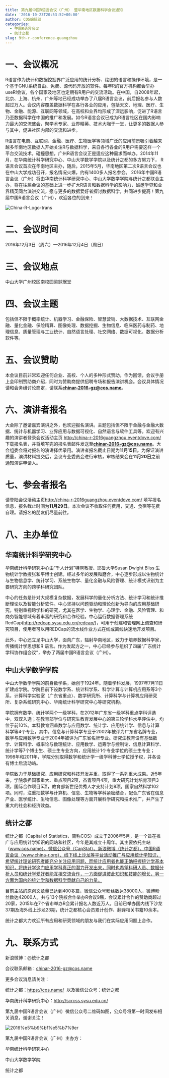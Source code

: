 ```yaml
---
title: 第九届中国R语言会议（广州） 暨华南地区数据科学会议通知
date: '2016-10-23T20:53:52+00:00'
author: COS编辑部
categories:
  - 中国R语言会议
  - 统计之都
slug: 9th-r-conference-guangzhou
---
```


# 一、会议概况

R语言作为统计和数据挖掘界广泛应用的统计分析、绘图的语言和操作环境，是一个基于GNU系统自由、免费、源代码开放的软件。每年R的官方机构都会举办useR!会议，各个国家及地区也定期有R用户的交流活动。在中国，自2008年起，北京、上海、杭州、广州等地已经成功举办了八届R语言会议，前后报名参与人数超过万人。会议内容覆盖数据科学在各行各业的应用，包括天文、地理、医疗、生物、金融、能源、互联网等领域，在高校和业界均形成了深远影响，促进了R语言乃至数据科学在中国的推广和发展。如今R语言会议已成为R语言社区在国内影响力最大的交流盛会，聚学术专家、业界精英、技术大咖于一堂，让更多的数据人参与其中，促进社区内部的交流和进步。

R语言在电商、互联网、金融、医疗、生物医学等领域广泛的应用前景吸引着越来越多华南地区数据人开始关注R与数据科学，来自各行各业的R用户需要这样一个平台交流技术，碰撞思想，广州R语言会议正是适应这种需求而举办。2014年11月，在华南统计科学研究中心、中山大学数学学院以及统计之都的多方努力下， R语言会议首次在华南地区主办，随后，2015年5月，华南地区第二次R语言会议也在中山大学成功召开，报名情况火爆，约有1400多人报名参会。 2016年中国R语言会议（广州）将由华南统计科学研究中心、中山大学数学学院与统计之都联合主办，将在往届会议的基础上进一步扩大R语言和数据科学的影响力，诚邀学界和业界精英同台演讲交流，愿与更多的数据爱好者探讨数据科学，共同进步提高！第九届中国R语言会议（广州），欢迎各位的到来！
<!--more-->

![China-R-Logo-trans](https://uploads.cosx.org/2016/07/China-R-Logo-trans.png)

# 二、会议时间

2016年12月3日（周六）—2016年12月4日（周日）

# 三、会议地点

中山大学广州校区南校园梁銶琚堂

# 四、会议主题

包括但不限于概率统计、机器学习、金融保险、智慧营销、大数据技术、互联网金融、量化金融、保险精算、图像处理、数据挖掘、生物信息、临床医药与制药、地理信息、质量管理与工业统计、自然语言处理、社交网络、数据可视化、数据分析软件等。

# 五、会议赞助

本会议目前非常欢迎任何企业、高校、个人的多种形式赞助，作为回馈，会议手册上会印制赞助商介绍，同时为赞助商提供招聘专场和报告演讲机会。会议具体情况请和会务组讨论商定，请联系**chinar-2016-gz@cos.name**。

# 六、演讲者报名

大会除了邀请嘉宾演讲之外，也欢迎报名演讲。主题包括但不限于金融与金融大数据、统计与机器学习、业界应用与数据可视化、自然语言与软件工具等。欢迎有兴趣的演讲者登录会议活动主页 <http://china-r-2016guangzhou.eventdove.com/> 下载报名表，并将填写完的报名表邮件发送至**chinar-2016-gz@cos.name**。大会组委会将对报名的演讲择优录用。演讲者报名截止日期为**11月15日**。为保证演讲质量，演讲材料提交后，会议专业委员会进行审核，审核结果会在**11月20日**之前通知演讲申请人。

# 七、参会者报名

请登陆会议活动主页<http://china-r-2016guangzhou.eventdove.com/> 填写报名信息，报名截止时间为**11月29日**。本次会议不收取任何费用，交通、食宿等花费自理。请报名的朋友们尽量前往。

# 八、主办单位
##  华南统计科学研究中心

华南统计科学研究中心由“千人计划”特聘教授、耶鲁大学Susan Dwight Bliss 生物统计学教授张和平博士创建。经过多年的发展和磨合，中心逐步形成以生物统计与生物信息学、统计学习、系统生物学、量化金融与风险管理、统计模式识别为主要研究方向的跨学科研究团队。

中心的任务是针对大规模复杂数据，发展科学的量化分析方法、统计学习和统计推断理论以及智能分析软件。中心坚持以问题驱动和理论创新为导向的应用基础研究，特别重视跨学科的研究，尤其在医学、生物学、心理学、金融、风险管理、和商务智能领域有着丰富的研究和合作经验。中心运行数据管理系统RedCap(<http://redcap.sysu.edu.cn/redcap/>)，可用于创建和管理网上调查和研究项目，使用者可以用REDCap的流水线作业方式在线或离线快速地开发项目。

此外，中心还立足中山大学，面向广东，辐射华南地区，致力于培养数据科学家，传播统计学思想和R 语言。作为发起方之一，中心已经参与组织了四届“广东统计学科协作组会议”，举办了两届中国R语言会议（广州）。

##  中山大学数学学院

中山大学数学学院的前身数学系，始创于1924年。随着学科发展，1997年7月11日扩建成学院。学院目前下设数学系、统计科学系、科学计算与计算机应用系等3个系，计算科学实验室（广东省重点）、数学研究所、计算科学与计算机应用研究所、复杂系统研究中心、华南统计科学研究中心等研究机构。

学院拥有数学、统计学两个一级学科，在2012年广东省一级学科重点学科评选中，双双入选；在教育部学位与研究生教育发展中心的第三轮学科水平评估中，均位于前10%。本科教育涵盖数学与应用数学、统计学、应用统计学、信息与计算科学等4个专业，其中，信息与计算科学专业于2002年被评为广东省名牌专业，数学与应用数学专业于2004年被评为广东省名牌专业。研究生教育设有基础数学、计算科学、概率论与数理统计、应用数学、运筹学与控制论、信息计算科学、统计学等7个博士生、硕士生专业方向，应用统计1个专业学位的硕士生专业；1998年和2011年，学院分别取得数学和统计学一级学科博士学位授予权，并各设有博士后流动站。

学院致力于基础研究、应用研究和科技开发并重，取得了一系列重大成果。近5年来，学院承担国家重大、重点项目2项，杰青项目4项，重大研究计划培育项目3项，国际合作项目5项，教育部新世纪优秀人才支持计划8项，国家自然科学102项。同时，注重把数学与计算机、信息、生物等学科紧密结合，配合广东省在信息产业、医学统计、生物信息、图像处理等方面开展科学研究和技术推广，并产生了重大的社会和经济效益。

## 统计之都

统计之都（Capital of Statistics，简称COS）成立于2006年5月，是一个旨在推广与应用统计学知识的网站和社区，今年是其成立十周年。其主要依托主站（www.cos.name）、微信公众号（CapStat）、新浪微博（统计之都）、中国R语言会议（www.china-r.org）、线下线上沙龙等平台活动推广与应用统计学知识，希望统计理论研究者能充分关注应用问题，而统计应用者也能正确把握统计学基本知识，将统计学这门应用学科真正的潜力开发出来，同时也希望科研人员、数据分析人员和统计学爱好者能互相交流合作，一方面促进彼此知识和技能的增长，另一方面为国内的统计学和数据科学贡献自己的力量。

目前主站的原创文章量已达到400多篇，微信公众号粉丝数达38000人，微博粉丝数达42000人，共与13个院校合作举办R会议9届，会议累计合作的赞助商超过20家，2015年在7个省市举办R会累计报名人数近万人。目前已举办国内线下沙龙37期及海外线上沙龙23期，统计之都核心会员累计创作、翻译相关书籍10余本。

统计之都大力欢迎所有应用和研究领域的朋友与我们在实际应用问题上合作。

# 九、联系方式

新浪微博：@统计之都

会议联系邮箱：chinar-2016-gz@cos.name

更多会议消息请关注：

统计之都：<https://cos.name/>  以及微信公众号：统计之都

华南统计科学研究中心：<http://scrcss.sysu.edu.cn/>

第九届中国R语言会议（广州）微信公众号二维码如图，公众号将第一时间发布相关消息，谢谢关注！

![2016%e5%b9%bf%e5%b7%9er](https://uploads.cosx.org/2016/10/2016广州R.jpg)

第九届中国R语言会议（广州）主办方：

华南统计科学研究中心

中山大学数学学院

统计之都
